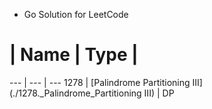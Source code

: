 * Go Solution for LeetCode

# | Name | Type |
--- | --- | ---
1278 | [Palindrome Partitioning III](./1278._Palindrome_Partitioning III) | DP
